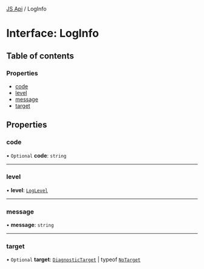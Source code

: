 [JS Api](../index.md) / LogInfo

# Interface: LogInfo

## Table of contents

### Properties

- [code](LogInfo.md#code)
- [level](LogInfo.md#level)
- [message](LogInfo.md#message)
- [target](LogInfo.md#target)

## Properties

### code

• `Optional` **code**: `string`

___

### level

• **level**: [`LogLevel`](../index.md#loglevel)

___

### message

• **message**: `string`

___

### target

• `Optional` **target**: [`DiagnosticTarget`](../index.md#diagnostictarget) \| typeof [`NoTarget`](../index.md#notarget)
